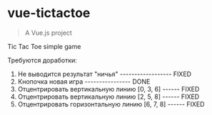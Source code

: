 # vue-tictactoe

> A Vue.js project

Tic Tac Toe simple game

Требуются доработки:
1. Не выводится результат "ничья" ------------------ FIXED
2. Кнопочка новая игра ---------------- DONE
3. Отцентрировать вертикальную линию [0, 3, 6] ------ FIXED
4. Отцентрировать вертикальную линию [2, 5, 8] ------ FIXED
5. Отцентрировать горизонтальную линию [6, 7, 8] ------ FIXED
